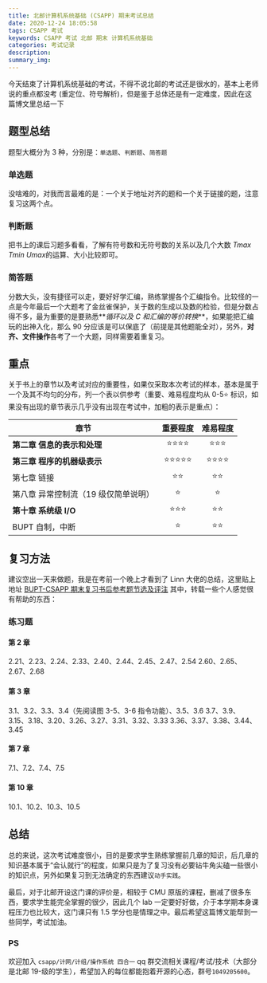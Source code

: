 ```yaml
---
title: 北邮计算机系统基础 (CSAPP) 期末考试总结
date: 2020-12-24 18:05:58
tags: CSAPP 考试
keywords: CSAPP 考试 北邮 期末 计算机系统基础
categories: 考试记录
description:
summary_img:
---
```


今天结束了计算机系统基础的考试，不得不说北邮的考试还是很水的，基本上老师说的重点都没考 (重定位、符号解析)，但是鉴于总体还是有一定难度，因此在这篇博文里总结一下

<!-- more -->

## 题型总结

题型大概分为 3 种，分别是：`单选题`、`判断题`、`简答题`

### 单选题

没啥难的，对我而言最难的是：一个关于地址对齐的题和一个关于链接的题，注意复习这两个点。

### 判断题

把书上的课后习题多看看，了解有符号数和无符号数的关系以及几个大数 $Tmax$ $Tmin$ $Umax$的运算、大小比较即可。

### 简答题

分数大头，没有捷径可以走，要好好学汇编，熟练掌握各个汇编指令。比较怪的一点是今年最后一个大题考了金丝雀保护，关于数的生成以及数的检验，但是分数占得不多，最为重要的是要熟悉**_循环以及 C 和汇编的等价转换_**，如果能把汇编玩的出神入化，那么 90 分应该是可以保底了（前提是其他题能全对），另外，**对齐、文件操作**各考了一个大题，同样需要着重复习。

## 重点

关于书上的章节以及考试对应的重要性，如果仅采取本次考试的样本，基本是属于一个及其不均匀的分布，列一个表以供参考（重要、难易程度均从 0-5⭐ 标识，如果没有出现的章节表示几乎没有出现在考试中，加粗的表示是重点）：

| 章节                                 |  重要程度  | 难易程度 |
| ------------------------------------ | :--------: | :------: |
| **第二章 信息的表示和处理**          |  ⭐⭐⭐⭐  |  ⭐⭐⭐  |
| **第三章 程序的机器级表示**          | ⭐⭐⭐⭐⭐ | ⭐⭐⭐⭐ |
| 第七章 链接                          |    ⭐⭐    |   ⭐⭐   |
| 第八章 异常控制流（19 级仅简单说明） |     ⭐     |    ⭐    |
| **第十章 系统级 I/O**                |   ⭐⭐⭐   |   ⭐⭐   |
| BUPT 自制，中断                      |     ⭐     |   ⭐⭐   |

## 复习方法

建议空出一天来做题，我是在考前一个晚上才看到了 Linn 大佬的总结，这里贴上地址 [BUPT-CSAPP 期末复习书后参考题节选及评注](https://blog.csdn.net/weixin_43873801/article/details/103925407) 其中，转载一些个人感觉很有帮助的东西：

### 练习题

#### 第 2 章

2.21、2.23、2.24、2.33、2.40、2.44、2.45、2.47、2.54
2.60、2.65、2.67、2.68

#### 第 3 章

3.1、3.2、3.3、3.4（先阅读图 3-5、3-6 指令功能）、3.5、3.6
3.7、3.9、3.15、3.18、3.20、3.26、3.27、3.31、3.32、3.33
3.36、3.37、3.38、3.44、3.45

#### 第 7 章

7.1、7.2、7.4、7.5

#### 第 10 章

10.1、10.2、10.3、10.5

## 总结

总的来说，这次考试难度很小，目的是要求学生熟练掌握前几章的知识，后几章的知识基本属于“会认就行”的程度，如果只是为了复习没有必要钻牛角尖磕一些很小的知识点，另外如果复习到无法确定的东西建议`动手实践`。

最后，对于北邮开设这门课的评价是，相较于 CMU 原版的课程，删减了很多东西，要求学生能完全掌握的很少，因此几个 lab 一定要好好做，介于本学期本身课程压力也比较大，这门课只有 1.5 学分也是情理之中。最后希望这篇博文能帮到一些同学，考试加油。

### PS

欢迎加入 `csapp/计网/计组/操作系统 四合一` qq 群交流相关课程/考试/技术（大部分是北邮 19-级的学生），希望加入的每位都能抱着开源的心态，群号`1049205600`。
